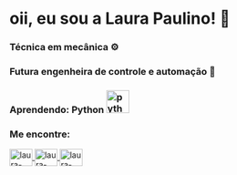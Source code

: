  # oii, eu sou a Laura Paulino! :wave: 
### Técnica em mecânica ⚙️
### Futura engenheira de controle e automação 🦾
### Aprendendo: Python <img src="https://cdn.icon-icons.com/icons2/112/PNG/512/python_18894.png" alt="python" width="40" height="40" style="max-width:100%;"></img>


### Me encontre:
<a href="https://www.linkedin.com/in/laurapaulinodesouza/" target="_blank">
<img align="center" alt="laura-linkedin" height="30" width="40" src="https://cdn.jsdelivr.net/npm/simple-icons@3.0.1/icons/linkedin.svg" style="max-width:100%;">
</a>
<a href="https://www.instagram.com/laurapaulino.s/" target="_blank">
<img align="center" alt="laura-instagram" height="30" width="40" src="https://cdn.jsdelivr.net/npm/simple-icons@3.0.1/icons/instagram.svg" style="max-width:100%;">
</a>
<a href="https://www.facebook.com/laurapaulinosouza/" target="_blank">
<img align="center" alt="laura-instagram" height="30" width="40" src="https://cdn.jsdelivr.net/npm/simple-icons@3.0.1/icons/facebook.svg" style="max-width:100%;">
</a>



                                                                                                                                                
